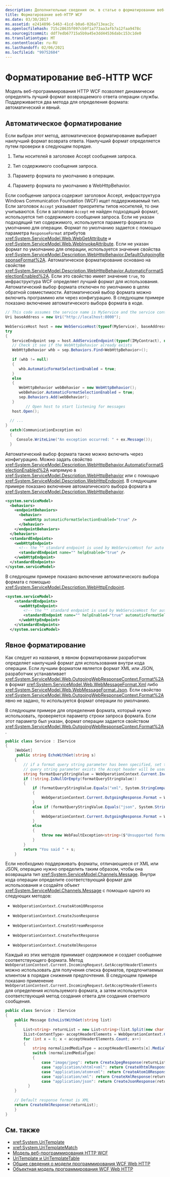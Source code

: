 ```yaml
---
description: Дополнительные сведения см. в статье о форматировании веб-страниц HTTP в WCF
title: Форматирование веб-HTTP WCF
ms.date: 03/30/2017
ms.assetid: e2414896-5463-41cd-b0a6-026a713eac2c
ms.openlocfilehash: 715c28635f097cb9f1a773aa3afb7a12faa9478c
ms.sourcegitcommit: ddf7edb67715a5b9a45e3dd44536dabc153c1de0
ms.translationtype: MT
ms.contentlocale: ru-RU
ms.lasthandoff: 02/06/2021
ms.locfileid: "99752604"
---
```

# <a name="wcf-web-http-formatting"></a>Форматирование веб-HTTP WCF

Модель веб-программирования HTTP WCF позволяет динамически определять лучший формат возвращаемого ответа операции службы. Поддерживается два метода для определения формата: автоматический и явный.  
  
## <a name="automatic-formatting"></a>Автоматическое форматирование  

 Если выбран этот метод, автоматическое форматирование выбирает наилучший формат возврата ответа. Наилучший формат определяется путем проверки в следующем порядке.  
  
1. Типы носителей в заголовке Accept сообщения запроса.  
  
2. Тип содержимого сообщения запроса.  
  
3. Параметр формата по умолчанию в операции.  
  
4. Параметр формата по умолчанию в WebHttpBehavior.  
  
 Если сообщение запроса содержит заголовок Accept, инфраструктура Windows Communication Foundation (WCF) ищет поддерживаемый тип. Если заголовок `Accept` указывает приоритеты типов носителей, то они учитываются. Если в заголовке `Accept` не найден подходящий формат, используется тип содержимого сообщения запроса. Если не указан подходящий тип содержимого, используется параметр формата по умолчанию для операции. Формат по умолчанию задается с помощью параметра `ResponseFormat` атрибутов <xref:System.ServiceModel.Web.WebGetAttribute> и <xref:System.ServiceModel.Web.WebInvokeAttribute>. Если не указан формат по умолчанию для операции, используется значение свойства <xref:System.ServiceModel.Description.WebHttpBehavior.DefaultOutgoingResponseFormat%2A>. Автоматическое форматирование основано на свойстве <xref:System.ServiceModel.Description.WebHttpBehavior.AutomaticFormatSelectionEnabled%2A>. Если это свойство имеет значение `true`, то инфраструктура WCF определяет лучший формат для использования. Автоматический выбор формата отключен по умолчанию в целях обратной совместимости. Автоматический выбор формата можно включить программно или через конфигурацию. В следующем примере показано включение автоматического выбора формата в коде.  
  
```csharp
// This code assumes the service name is MyService and the service contract is IMyContract
Uri baseAddress = new Uri("http://localhost:8000");  
  
WebServiceHost host = new WebServiceHost(typeof(MyService), baseAddress)  
try  
{  
   ServiceEndpoint sep = host.AddServiceEndpoint(typeof(IMyContract), new WebHttpBinding(), "");  
   // Check it see if the WebHttpBehavior already exists  
   WebHttpBehavior whb = sep.Behaviors.Find<WebHttpBehavior>();  
  
   if (whb != null)  
   {  
      whb.AutomaticFormatSelectionEnabled = true;  
   }  
   else  
   {  
      WebHttpBehavior webBehavior = new WebHttpBehavior();  
      webBehavior.AutomaticFormatSelectionEnabled = true;  
      sep.Behaviors.Add(webBehavior);  
   }  
         // Open host to start listening for messages  
   host.Open();
  
  // ...  
}  
  catch(CommunicationException ex)  
  {  
     Console.WriteLine("An exception occurred: " + ex.Message());  
  }  
```  
  
 Автоматический выбор формата также можно включить через конфигурацию. Можно задать свойство <xref:System.ServiceModel.Description.WebHttpBehavior.AutomaticFormatSelectionEnabled%2A> напрямую в <xref:System.ServiceModel.Description.WebHttpBehavior> или с помощью <xref:System.ServiceModel.Description.WebHttpEndpoint>. В следующем примере показано включение автоматического выбора формата в <xref:System.ServiceModel.Description.WebHttpBehavior>.  
  
```xml  
<system.serviceModel>  
  <behaviors>  
    <endpointBehaviors>  
      <behavior>  
        <webHttp automaticFormatSelectionEnabled="true" />  
      </behavior>  
    </endpointBehaviors>  
  </behaviors>  
  <standardEndpoints>  
    <webHttpEndpoint>  
      <!-- the "" standard endpoint is used by WebServiceHost for auto creating a web endpoint. -->  
      <standardEndpoint name="" helpEnabled="true" />  
    </webHttpEndpoint>  
  </standardEndpoints>  
</system.serviceModel>  
```  
  
 В следующем примере показано включение автоматического выбора формата с помощью <xref:System.ServiceModel.Description.WebHttpEndpoint>.  
  
```xml  
<system.serviceModel>  
    <standardEndpoints>  
      <webHttpEndpoint>  
        <!-- the "" standard endpoint is used by WebServiceHost for auto creating a web endpoint. -->  
        <standardEndpoint name="" helpEnabled="true" automaticFormatSelectionEnabled="true"  />  
      </webHttpEndpoint>  
    </standardEndpoints>  
  </system.serviceModel>  
```  
  
## <a name="explicit-formatting"></a>Явное форматирование  

 Как следует из названия, в явном форматировании разработчик определяет наилучший формат для использования внутри кода операции. Если лучшим форматом является формат XML или JSON, разработчик устанавливает <xref:System.ServiceModel.Web.OutgoingWebResponseContext.Format%2A> в формат <xref:System.ServiceModel.Web.WebMessageFormat.Xml> либо <xref:System.ServiceModel.Web.WebMessageFormat.Json>. Если свойство <xref:System.ServiceModel.Web.OutgoingWebResponseContext.Format%2A> явно не задано, то используется формат операции по умолчанию.  
  
 В следующем примере для определения формата, который нужно использовать, проверяется параметр строки запроса формата. Если этот параметр был указан, формат операции задается свойством <xref:System.ServiceModel.Web.OutgoingWebResponseContext.Format%2A>.  
  
```csharp
public class Service : IService  
{  
    [WebGet]  
     public string EchoWithGet(string s)  
    {  
        // if a format query string parameter has been specified, set the response format to that. If no such
        // query string parameter exists the Accept header will be used
        string formatQueryStringValue = WebOperationContext.Current.IncomingRequest.UriTemplateMatch.QueryParameters["format"];  
        if (!string.IsNullOrEmpty(formatQueryStringValue))  
        {  
            if (formatQueryStringValue.Equals("xml", System.StringComparison.OrdinalIgnoreCase))  
            {
                WebOperationContext.Current.OutgoingResponse.Format = WebMessageFormat.Xml;
            }
            else if (formatQueryStringValue.Equals("json", System.StringComparison.OrdinalIgnoreCase))  
            {  
                WebOperationContext.Current.OutgoingResponse.Format = WebMessageFormat.Json;  
            }  
            else  
            {  
                throw new WebFaultException<string>($"Unsupported format '{formatQueryStringValue}'",   HttpStatusCode.BadRequest);
            }  
        }  
        return "You said " + s;  
    }  
```  
  
 Если необходимо поддерживать форматы, отличающиеся от XML или JSON, операцию нужно определить таким образом, чтобы она возвращала тип <xref:System.ServiceModel.Channels.Message>. Внутри кода операции определите соответствующий формат для использования и создайте объект <xref:System.ServiceModel.Channels.Message> с помощью одного из следующих методов:  
  
- `WebOperationContext.CreateAtom10Response`  
  
- `WebOperationContext.CreateJsonResponse`  
  
- `WebOperationContext.CreateStreamResponse`  
  
- `WebOperationContext.CreateTextResponse`  
  
- `WebOperationContext.CreateXmlResponse`  
  
 Каждый из этих методов принимает содержимое и создает сообщение соответствующего формата. Метод `WebOperationContext.Current.IncomingRequest.GetAcceptHeaderElements` можно использовать для получения списка форматов, предпочитаемых клиентом в порядке снижения предпочтения. В следующем примере показано применение `WebOperationContext.Current.IncomingRequest.GetAcceptHeaderElements` для определения используемого формата, а затем используется соответствующий метод создания ответа для создания ответного сообщения.  
  
```csharp
public class Service : IService  
{  
    public Message EchoListWithGet(string list)  
    {  
        List<string> returnList = new List<string>(list.Split(new char[] { ',' }, StringSplitOptions.RemoveEmptyEntries));  
        IList<ContentType> acceptHeaderElements = WebOperationContext.Current.IncomingRequest.GetAcceptHeaderElements();  
        for (int x = 0; x < acceptHeaderElements.Count; x++)  
        {  
            string normalizedMediaType = acceptHeaderElements[x].MediaType.ToLowerInvariant();  
            switch (normalizedMediaType)  
            {  
                case "image/jpeg": return CreateJpegResponse(returnList);  
                case "application/xhtml+xml": return CreateXhtmlResponse(returnList);  
                case "application/atom+xml": return CreateAtom10Response(returnList);  
                case "application/xml": return CreateXmlResponse(returnList);  
                case "application/json": return CreateJsonResponse(returnList);  
          }  
    }  
  
    // Default response format is XML  
    return CreateXmlResponse(returnList);  
    }  
}  
```  
  
## <a name="see-also"></a>См. также

- <xref:System.UriTemplate>
- <xref:System.UriTemplateMatch>
- [Модель веб-программирования HTTP WCF](wcf-web-http-programming-model.md)
- [UriTemplate и UriTemplateTable](uritemplate-and-uritemplatetable.md)
- [Общие сведения о модели программирования WCF Web HTTP](wcf-web-http-programming-model-overview.md)
- [Объектная модель программирования WCF Web HTTP](wcf-web-http-programming-object-model.md)
